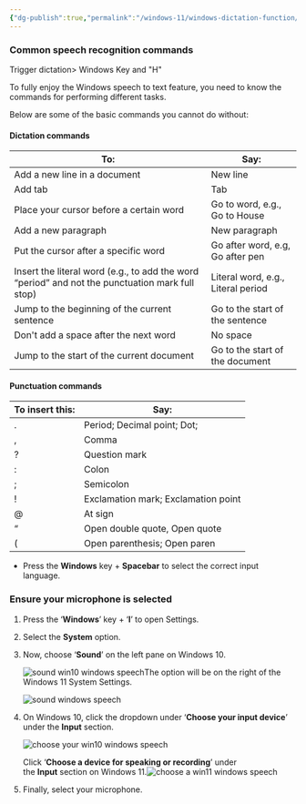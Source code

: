 ```yaml
---
{"dg-publish":true,"permalink":"/windows-11/windows-dictation-function/","tags":["windows11","tips"]}
---
```


### Common speech recognition commands

Trigger dictation> Windows Key and "H"

To fully enjoy the Windows speech to text feature, you need to know the commands for performing different tasks. 

Below are some of the basic commands you cannot do without:

#### Dictation commands

|To:|Say:|
|---|---|
|Add a new line in a document|New line|
|Add tab|Tab|
|Place your cursor before a certain word|Go to word, e.g., Go to House|
|Add a new paragraph|New paragraph|
|Put the cursor after a specific word|Go after word, e.g, Go after pen|
|Insert the literal word (e.g., to add the word “period” and not the punctuation mark full stop)|Literal word, e.g., Literal period|
|Jump to the beginning of the current sentence|Go to the start of the sentence|
|Don't add a space after the next word|No space|
|Jump to the start of the current document|Go to the start of the document|

#### Punctuation commands

|To insert this:|Say:|
|---|---|
|.|Period; Decimal point; Dot;|
|,|Comma|
|?|Question mark|
|:|Colon|
|;|Semicolon|
|!|Exclamation mark; Exclamation point|
|@|At sign|
|“|Open double quote, Open quote|
|(|Open parenthesis; Open paren|

- Press the **Windows** key + **Spacebar** to select the correct input language.

### Ensure your microphone is selected

1. Press the ‘**Windows**’ key + ‘**I**’ to open Settings. 
    
2. Select the **System** option.
    
3. Now, choose ‘**Sound**’ on the left pane on Windows 10.
    
    ![sound win10 windows speech](https://www.notta.ai/pictures/sound-win10-windows-speech.png "sound-win10-windows-speech")The option will be on the right of the Windows 11 System Settings.
    
    ![sound windows speech](https://www.notta.ai/pictures/sound-windows-speech.png "sound-windows-speech")
    
4. On Windows 10, click the dropdown under ‘**Choose your input device**’ under the **Input** section.
    
    ![choose your win10 windows speech](https://www.notta.ai/pictures/choose-your-win10-windows-speech.png "choose-your-win10-windows-speech")
    
    Click ‘**Choose a device for speaking or recording**’ under the **Input** section on Windows 11.![choose a win11 windows speech](https://www.notta.ai/pictures/choose-a-win11-windows-speech.png "choose-a-win11-windows-speech")
    
5. Finally, select your microphone.